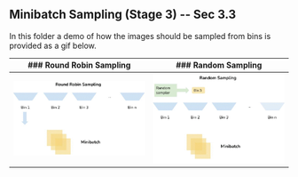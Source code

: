 ## Minibatch Sampling (Stage 3) -- Sec 3.3

In this folder a demo of how the images should be sampled from bins is provided as a gif below.

| ### Round Robin Sampling | ### Random Sampling |
|----------- | ---------- |
|![rr](roundrobin.gif)| ![rs](randomsampling.gif)|


<!-- ### Round Robin Sampling
![rr](roundrobin.gif)

### Random Sampling
![rs](randomsampling.gif) -->